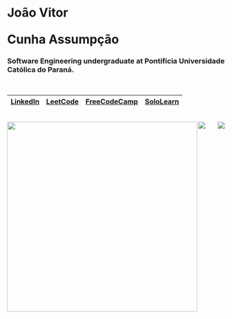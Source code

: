 <h1><p> João Vitor</p> Cunha Assumpção  </h1>   


<h3> Software Engineering undergraduate at Pontifícia Universidade Católica do Paraná.  </h3>  
<br>

|  **[LinkedIn](https://www.linkedin.com/in/joaovitorassumpcao/)** |  **[LeetCode](https://leetcode.com/JVCAv1/)**  | **[FreeCodeCamp](https://www.freecodecamp.org/joao-vitor)** | **[SoloLearn](https://www.sololearn.com/profile/1156651)** 
| --- | --- | --- | --- |

<br>
  

<a href="https://github.com/joaovitorassumpcao">
<img src="https://github-readme-activity-graph.cyclic.app/graph?username=joaovitorassumpcao&count_private=true&hide_border=true&theme=react-dark" />
<img width="440" align="left" src="https://github-readme-stats.vercel.app/api?username=joaovitorassumpcao&count_private=true&hide_border=true&show_icons=true&theme=github_dark" /><img align="right" src="https://github-readme-stats.vercel.app/api/top-langs/?username=joaovitorassumpcao&count_private=true&hide_border=true&theme=github_dark&layout=compact&langs_count=10" />
</a>


